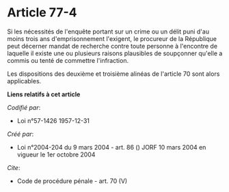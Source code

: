 # Article 77-4

Si les nécessités de l'enquête portant sur un crime ou un délit puni d'au moins trois ans d'emprisonnement l'exigent, le
procureur de la République peut décerner mandat de recherche contre toute personne à l'encontre de laquelle il existe une ou
plusieurs raisons plausibles de soupçonner qu'elle a commis ou tenté de commettre l'infraction. 

Les dispositions des deuxième et troisième alinéas de l'article 70 sont alors applicables.

**Liens relatifs à cet article**

_Codifié par_:

  - Loi n°57-1426 1957-12-31

_Créé par_:

  - Loi n°2004-204 du 9 mars 2004 - art. 86 () JORF 10 mars 2004 en vigueur le 1er octobre 2004

_Cite_:

  - Code de procédure pénale - art. 70 (V)
